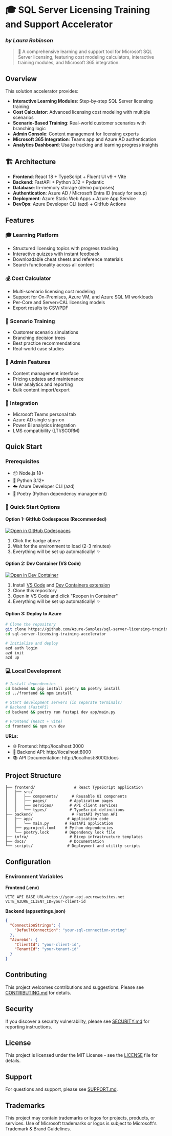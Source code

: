 # 🎓 SQL Server Licensing Training and Support Accelerator
### *by Laura Robinson*

> 🚀 A comprehensive learning and support tool for Microsoft SQL Server licensing, featuring cost modeling calculators, interactive training modules, and Microsoft 365 integration.

## Overview

This solution accelerator provides:
- **Interactive Learning Modules**: Step-by-step SQL Server licensing training
- **Cost Calculator**: Advanced licensing cost modeling with multiple scenarios
- **Scenario-Based Training**: Real-world customer scenarios with branching logic
- **Admin Console**: Content management for licensing experts
- **Microsoft 365 Integration**: Teams app and Azure AD authentication
- **Analytics Dashboard**: Usage tracking and learning progress insights

## 🏗️ Architecture

- **Frontend**: React 18 + TypeScript + Fluent UI v9 + Vite
- **Backend**: FastAPI + Python 3.12 + Pydantic  
- **Database**: In-memory storage (demo purposes)
- **Authentication**: Azure AD / Microsoft Entra ID (ready for setup)
- **Deployment**: Azure Static Web Apps + Azure App Service
- **DevOps**: Azure Developer CLI (azd) + GitHub Actions

## Features

### 🎓 Learning Platform
- Structured licensing topics with progress tracking
- Interactive quizzes with instant feedback
- Downloadable cheat sheets and reference materials
- Search functionality across all content

### 💰 Cost Calculator
- Multi-scenario licensing cost modeling
- Support for On-Premises, Azure VM, and Azure SQL MI workloads
- Per-Core and Server+CAL licensing models
- Export results to CSV/PDF

### 🎯 Scenario Training
- Customer scenario simulations
- Branching decision trees
- Best practice recommendations
- Real-world case studies

### 👥 Admin Features
- Content management interface
- Pricing updates and maintenance
- User analytics and reporting
- Bulk content import/export

### 🔗 Integration
- Microsoft Teams personal tab
- Azure AD single sign-on
- Power BI analytics integration
- LMS compatibility (LTI/SCORM)

## Quick Start

### Prerequisites
- 📦 Node.js 18+ 
- 🐍 Python 3.12+
- ☁️ Azure Developer CLI (azd)
- 🔧 Poetry (Python dependency management)

### 🚀 Quick Start Options

#### Option 1: GitHub Codespaces (Recommended)
[![Open in GitHub Codespaces](https://github.com/codespaces/badge.svg)](https://codespaces.new/Azure-Samples/sql-server-licensing-training-accelerator)

1. Click the badge above
2. Wait for the environment to load (2-3 minutes)  
3. Everything will be set up automatically! ✨

#### Option 2: Dev Container (VS Code)
[![Open in Dev Container](https://img.shields.io/static/v1?label=Dev%20Containers&message=Open&color=blue&logo=visualstudiocode)](https://vscode.dev/redirect?url=vscode://ms-vscode-remote.remote-containers/cloneInVolume?url=https://github.com/Azure-Samples/sql-server-licensing-training-accelerator)

1. Install [VS Code](https://code.visualstudio.com/) and [Dev Containers extension](https://marketplace.visualstudio.com/items?itemName=ms-vscode-remote.remote-containers)
2. Clone this repository
3. Open in VS Code and click "Reopen in Container"
4. Everything will be set up automatically! ✨

#### Option 3: Deploy to Azure

```bash
# Clone the repository
git clone https://github.com/Azure-Samples/sql-server-licensing-training-accelerator
cd sql-server-licensing-training-accelerator

# Initialize and deploy
azd auth login
azd init
azd up
```

### 💻 Local Development

```bash
# Install dependencies
cd backend && pip install poetry && poetry install
cd ../frontend && npm install

# Start development servers (in separate terminals)
# Backend (FastAPI)
cd backend && poetry run fastapi dev app/main.py

# Frontend (React + Vite)  
cd frontend && npm run dev
```

**URLs:**
- 🌐 Frontend: http://localhost:3000
- 🔌 Backend API: http://localhost:8000
- 📚 API Documentation: http://localhost:8000/docs

## Project Structure

```
├── frontend/                 # React TypeScript application
│   ├── src/
│   │   ├── components/      # Reusable UI components
│   │   ├── pages/          # Application pages
│   │   ├── services/       # API client services
│   │   └── types/          # TypeScript definitions
├── backend/                 # FastAPI Python API
│   ├── app/               # Application code
│   │   └── main.py       # FastAPI application
│   ├── pyproject.toml    # Python dependencies
│   └── poetry.lock       # Dependency lock file
├── infra/                  # Bicep infrastructure templates
├── docs/                   # Documentation
└── scripts/               # Deployment and utility scripts
```

## Configuration

### Environment Variables

**Frontend (.env)**
```
VITE_API_BASE_URL=https://your-api.azurewebsites.net
VITE_AZURE_CLIENT_ID=your-client-id
```

**Backend (appsettings.json)**
```json
{
  "ConnectionStrings": {
    "DefaultConnection": "your-sql-connection-string"
  },
  "AzureAd": {
    "ClientId": "your-client-id",
    "TenantId": "your-tenant-id"
  }
}
```

## Contributing

This project welcomes contributions and suggestions. Please see [CONTRIBUTING.md](CONTRIBUTING.md) for details.

## Security

If you discover a security vulnerability, please see [SECURITY.md](SECURITY.md) for reporting instructions.

## License

This project is licensed under the MIT License - see the [LICENSE](LICENSE) file for details.

## Support

For questions and support, please see [SUPPORT.md](SUPPORT.md).

## Trademarks

This project may contain trademarks or logos for projects, products, or services. Use of Microsoft trademarks or logos is subject to Microsoft's Trademark & Brand Guidelines.
